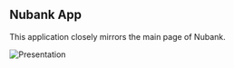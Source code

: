 
## Nubank App

This application closely mirrors the main page of Nubank.

![Presentation](https://github.com/JoseErildo/nubank_app/assets/49826761/bc821c40-12a1-412e-81d9-08ee19d20279)
